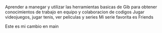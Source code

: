 Aprender a manegar y utilizar las herramientas basicas de Gib para obtener conocimientos de trabajo en equipo y colaboracion de codigos
Jugar videojuegos, jugar tenis, ver peliculas y series 
Mi serie favorita es Friends











Este es mi cambio en main